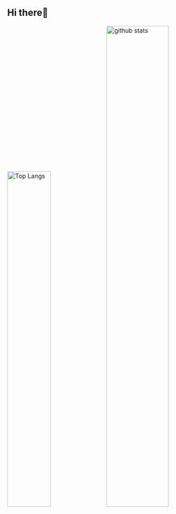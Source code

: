 ## Hi there👋

<p align="left">

<img alt="Top Langs" width="44.5%" src="https://github-readme-stats-vercel-wea9.vercel.app/api/top-langs/?username=hashin2425&layout=compact&show_icons=true&hide=jupyter%20notebook" />
<img alt="github stats" width="53.3%" src="https://github-readme-stats-vercel-wea9.vercel.app/api?username=hashin2425&show_icons=ture&count_private=true" />

</p>
